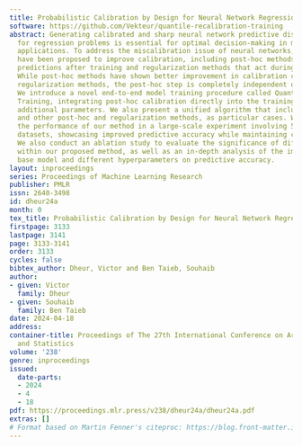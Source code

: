 ```yaml
---
title: Probabilistic Calibration by Design for Neural Network Regression
software: https://github.com/Vekteur/quantile-recalibration-training
abstract: Generating calibrated and sharp neural network predictive distributions
  for regression problems is essential for optimal decision-making in many real-world
  applications. To address the miscalibration issue of neural networks, various methods
  have been proposed to improve calibration, including post-hoc methods that adjust
  predictions after training and regularization methods that act during training.
  While post-hoc methods have shown better improvement in calibration compared to
  regularization methods, the post-hoc step is completely independent of model training.
  We introduce a novel end-to-end model training procedure called Quantile Recalibration
  Training, integrating post-hoc calibration directly into the training process without
  additional parameters. We also present a unified algorithm that includes our method
  and other post-hoc and regularization methods, as particular cases. We demonstrate
  the performance of our method in a large-scale experiment involving 57 tabular regression
  datasets, showcasing improved predictive accuracy while maintaining calibration.
  We also conduct an ablation study to evaluate the significance of different components
  within our proposed method, as well as an in-depth analysis of the impact of the
  base model and different hyperparameters on predictive accuracy.
layout: inproceedings
series: Proceedings of Machine Learning Research
publisher: PMLR
issn: 2640-3498
id: dheur24a
month: 0
tex_title: Probabilistic Calibration by Design for Neural Network Regression
firstpage: 3133
lastpage: 3141
page: 3133-3141
order: 3133
cycles: false
bibtex_author: Dheur, Victor and Ben Taieb, Souhaib
author:
- given: Victor
  family: Dheur
- given: Souhaib
  family: Ben Taieb
date: 2024-04-18
address:
container-title: Proceedings of The 27th International Conference on Artificial Intelligence
  and Statistics
volume: '238'
genre: inproceedings
issued:
  date-parts:
  - 2024
  - 4
  - 18
pdf: https://proceedings.mlr.press/v238/dheur24a/dheur24a.pdf
extras: []
# Format based on Martin Fenner's citeproc: https://blog.front-matter.io/posts/citeproc-yaml-for-bibliographies/
---
```


